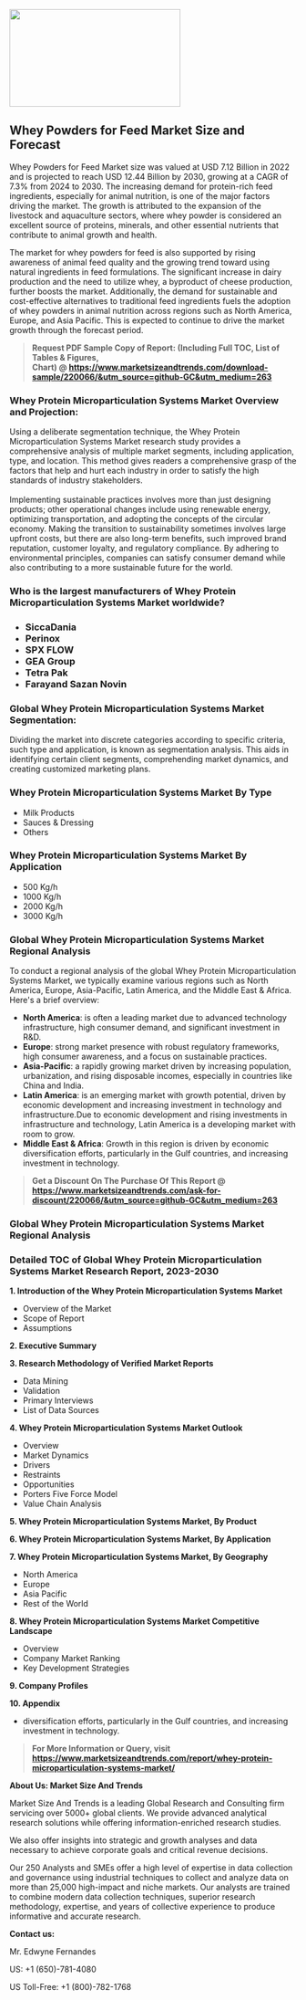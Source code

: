 <p><img class="alignnone size-medium wp-image-20088" src="https://ffe5etoiles.com/wp-content/uploads/2024/12/MST1-300x171.png" alt="" width="300" height="171" /></p><h2>Whey Powders for Feed Market Size and Forecast</h2><p>Whey Powders for Feed Market size was valued at USD 7.12 Billion in 2022 and is projected to reach USD 12.44 Billion by 2030, growing at a CAGR of 7.3% from 2024 to 2030. The increasing demand for protein-rich feed ingredients, especially for animal nutrition, is one of the major factors driving the market. The growth is attributed to the expansion of the livestock and aquaculture sectors, where whey powder is considered an excellent source of proteins, minerals, and other essential nutrients that contribute to animal growth and health.</p><p>The market for whey powders for feed is also supported by rising awareness of animal feed quality and the growing trend toward using natural ingredients in feed formulations. The significant increase in dairy production and the need to utilize whey, a byproduct of cheese production, further boosts the market. Additionally, the demand for sustainable and cost-effective alternatives to traditional feed ingredients fuels the adoption of whey powders in animal nutrition across regions such as North America, Europe, and Asia Pacific. This is expected to continue to drive the market growth through the forecast period.</p></p><blockquote id="" class=""><strong>Request PDF Sample Copy of Report: (Including Full TOC, List of Tables &amp; Figures, Chart)&nbsp;@&nbsp;<strong><a href="https://www.marketsizeandtrends.com/download-sample/220066/&utm_source=github-GC&utm_medium=263" target="_blank">https://www.marketsizeandtrends.com/download-sample/220066/&utm_source=github-GC&utm_medium=263</a></strong></strong></blockquote><h3 id="" class="">Whey Protein Microparticulation Systems Market&nbsp;Overview and Projection:</h3><p id="" class="">Using a deliberate segmentation technique, the Whey Protein Microparticulation Systems Market research study provides a comprehensive analysis of multiple market segments, including application, type, and location. This method gives readers a comprehensive grasp of the factors that help and hurt each industry in order to satisfy the high standards of industry stakeholders. <br /> <br />Implementing sustainable practices involves more than just designing products; other operational changes include using renewable energy, optimizing transportation, and adopting the concepts of the circular economy. Making the transition to sustainability sometimes involves large upfront costs, but there are also long-term benefits, such improved brand reputation, customer loyalty, and regulatory compliance. By adhering to environmental principles, companies can satisfy consumer demand while also contributing to a more sustainable future for the world.</p><h3 id="" class="">Who is the largest manufacturers of&nbsp;Whey Protein Microparticulation Systems Market worldwide?</h3><h3 class=""><p><ul><li>SiccaDania </li><li> Perinox </li><li> SPX FLOW </li><li> GEA Group </li><li> Tetra Pak </li><li> Farayand Sazan Novin</li></ul></p></h3><h3 id="" class="">Global&nbsp;Whey Protein Microparticulation Systems Market Segmentation:</h3><p id="" class="">Dividing the market into discrete categories according to specific criteria, such type and application, is known as segmentation analysis. This aids in identifying certain client segments, comprehending market dynamics, and creating customized marketing plans.</p><h3 id="" class="">Whey Protein Microparticulation Systems Market&nbsp;By Type</h3><p><p><ul><li>Milk Products</li><li> Sauces & Dressing</li><li> Others</p></li></ul></p></p><h3 id="" class="">Whey Protein Microparticulation Systems Market&nbsp;By Application</h3><p class=""><p><ul><li>500 Kg/h</li><li> 1000 Kg/h</li><li> 2000 Kg/h</li><li> 3000 Kg/h</li></ul></p></p><h3 id="" class="">Global Whey Protein Microparticulation Systems Market Regional Analysis</h3><p id="" class="">To conduct a regional analysis of the global Whey Protein Microparticulation Systems Market, we typically examine various regions such as North America, Europe, Asia-Pacific, Latin America, and the Middle East &amp; Africa. Here's a brief overview:</p><ul><li><strong>North America</strong>: is often a leading market due to advanced technology infrastructure, high consumer demand, and significant investment in R&amp;D.</li><li><strong>Europe</strong>: strong market presence with robust regulatory frameworks, high consumer awareness, and a focus on sustainable practices.</li><li><strong>Asia-Pacific</strong>: a rapidly growing market driven by increasing population, urbanization, and rising disposable incomes, especially in countries like China and India.</li><li><strong>Latin America</strong>: is an emerging market with growth potential, driven by economic development and increasing investment in technology and infrastructure.Due to economic development and rising investments in infrastructure and technology, Latin America is a developing market with room to grow.</li><li><strong>Middle East &amp; Africa</strong>: Growth in this region is driven by economic diversification efforts, particularly in the Gulf countries, and increasing investment in technology.</li></ul><blockquote id="" class=""><strong>Get a Discount On The Purchase Of This Report @ <strong><a href="https://www.marketsizeandtrends.com/ask-for-discount/220066/&utm_source=github-GC&utm_medium=263" target="_blank">https://www.marketsizeandtrends.com/ask-for-discount/220066/&utm_source=github-GC&utm_medium=263</a></strong></strong></blockquote><h3 id="" class="">Global Whey Protein Microparticulation Systems Market Regional Analysis</h3><h3 id="" class="">Detailed TOC of Global Whey Protein Microparticulation Systems Market Research Report, 2023-2030</h3><p id="" class=""><strong>1. Introduction of the Whey Protein Microparticulation Systems Market</strong></p><ul><li>Overview of the Market</li><li>Scope of Report</li><li>Assumptions</li></ul><p id="" class=""><strong>2. Executive Summary</strong></p><p id="" class=""><strong>3. Research Methodology of Verified Market Reports</strong></p><ul><li>Data Mining</li><li>Validation</li><li>Primary Interviews</li><li>List of Data Sources</li></ul><p id="" class=""><strong>4. Whey Protein Microparticulation Systems Market Outlook</strong></p><ul><li>Overview</li><li>Market Dynamics</li><li>Drivers</li><li>Restraints</li><li>Opportunities</li><li>Porters Five Force Model</li><li>Value Chain Analysis</li></ul><p id="" class=""><strong>5. Whey Protein Microparticulation Systems Market, By Product</strong></p><p id="" class=""><strong>6. Whey Protein Microparticulation Systems Market, By Application</strong></p><p id="" class=""><strong>7. Whey Protein Microparticulation Systems Market, By Geography</strong></p><ul><li>North America</li><li>Europe</li><li>Asia Pacific</li><li>Rest of the World</li></ul><p id="" class=""><strong>8. Whey Protein Microparticulation Systems Market Competitive Landscape</strong></p><ul><li>Overview</li><li>Company Market Ranking</li><li>Key Development Strategies</li></ul><p id="" class=""><strong>9. Company Profiles</strong></p><p id="" class=""><strong>10. Appendix</strong></p><ul><li>diversification efforts, particularly in the Gulf countries, and increasing investment in technology.</li></ul><blockquote id="" class=""><strong>For More Information or Query, visit <strong><strong><a href="https://www.marketsizeandtrends.com/report/whey-protein-microparticulation-systems-market/" target="_blank">https://www.marketsizeandtrends.com/report/whey-protein-microparticulation-systems-market/</a></strong></strong></strong></blockquote><p id="" class=""><strong>About Us: Market Size And Trends</strong></p><p id="" class="">Market Size And Trends is a leading Global Research and Consulting firm servicing over 5000+ global clients. We provide advanced analytical research solutions while offering information-enriched research studies.</p><p id="" class="">We also offer insights into strategic and growth analyses and data necessary to achieve corporate goals and critical revenue decisions.</p><p id="" class="">Our 250 Analysts and SMEs offer a high level of expertise in data collection and governance using industrial techniques to collect and analyze data on more than 25,000 high-impact and niche markets. Our analysts are trained to combine modern data collection techniques, superior research methodology, expertise, and years of collective experience to produce informative and accurate research.</p><p id="" class=""><strong>Contact us:</strong></p><p id="" class="">Mr. Edwyne Fernandes</p><p id="" class="">US: +1 (650)-781-4080</p><p id="" class="">US Toll-Free: +1 (800)-782-1768</p>
